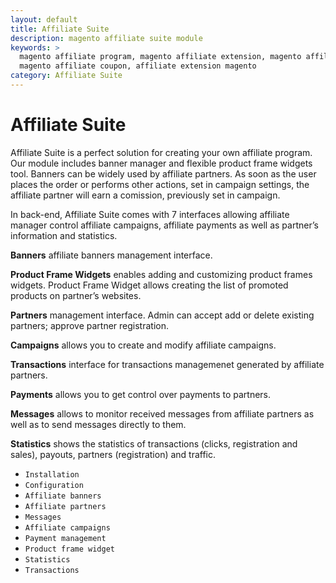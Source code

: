```yaml
---
layout: default
title: Affiliate Suite
description: magento affiliate suite module
keywords: >
  magento affiliate program, magento affiliate extension, magento affiliate plugin, 
  magento affiliate coupon, affiliate extension magento
category: Affiliate Suite
---
```


# Affiliate Suite

Affiliate Suite is a perfect solution for creating your own affiliate program. Our module includes banner manager and flexible product frame widgets tool. Banners can be widely used by affiliate partners. As soon as the user places the order or performs other actions, set in campaign settings, the affiliate partner will earn a comission, previously set in campaign.

In back-end, Affiliate Suite comes with 7 interfaces allowing affiliate manager control affiliate campaigns, affiliate payments as well as partner’s information and statistics.

**Banners** affiliate banners management interface.

**Product Frame Widgets** enables adding and customizing product frames widgets. Product Frame Widget allows creating the list of promoted products on partner’s websites.

**Partners** management interface. Admin can accept add or delete existing partners; approve partner registration.

**Campaigns** allows you to create and modify affiliate campaigns.

**Transactions** interface for transactions managemenet generated by affiliate partners.

**Payments** allows you to get control over payments to partners.

**Messages**  allows to monitor received messages from affiliate partners as well as to send messages directly to them.

**Statistics** shows the statistics of transactions (clicks, registration and sales), payouts, partners (registration) and traffic.

- `Installation`
- `Configuration`
- `Affiliate banners`
- `Affiliate partners`
- `Messages`
- `Affiliate campaigns`
- `Payment management`
- `Product frame widget`
- `Statistics`
- `Transactions`